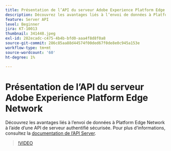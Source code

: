 ```yaml
---
title: Présentation de l’API du serveur Adobe Experience Platform Edge Network
description: Découvrez les avantages liés à l’envoi de données à Platform Edge Network à l’aide d’une API de serveur authentifié sécurisée.
feature: Server API
level: Beginner
jira: KT-10013
thumbnail: 341448.jpeg
exl-id: 282ecadc-c475-4b4b-bfd0-aaa4f8d8f0a8
source-git-commit: 286c85aa88d44574f00ded67f0de8e0c945a153e
workflow-type: tm+mt
source-wordcount: '60'
ht-degree: 1%

---
```


# Présentation de l’API du serveur Adobe Experience Platform Edge Network

Découvrez les avantages liés à l’envoi de données à Platform Edge Network à l’aide d’une API de serveur authentifié sécurisée. Pour plus d’informations, consultez la [documentation de l’API Server](https://experienceleague.adobe.com/docs/experience-platform/edge-network-server-api/overview.html?lang=fr).

>[!VIDEO](https://video.tv.adobe.com/v/341448?learn=on&enablevpops)
